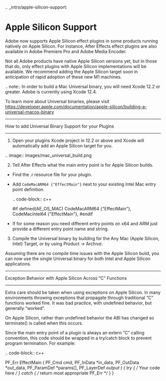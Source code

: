 .. _intro/apple-silicon-support:

Apple Silicon Support
=====================

Adobe now supports Apple Silicon effect plugins in some products running natively on Apple Silicon. For instance, After Effects effect plugins are also available in Adobe Premiere Pro and Adobe Media Encoder. 

Not all Adobe products have native Apple Silicon versions yet, but in those that do, only effect plugins with Apple Silicon implementations will be available. We recommend adding the Apple Silicon target soon in anticipation of rapid adoption of these new M1 machines.

.. note::
  In order to build a Mac Universal binary, you will need Xcode 12.2 or greater. Adobe is currently using Xcode 12.4.

To learn more about Universal binaries, please visit https://developer.apple.com/documentation/apple-silicon/building-a-universal-macos-binary 

----

How to add Universal Binary Support for your Plugins
****************************************************
1. Open your plugins Xcode project in 12.2 or above and Xcode will automatically add an Apple Silicon target for you.

.. image:: images/mac_universal_build.png
  
2. Tell After Effects what the main entry point is for Apple Silicon builds. 

  * Find the .r resource file for your plugin.
  * Add ``CodeMacARM64 {"EffectMain"}`` next to your existing Intel Mac entry point definition.

    .. code-block:: c++

      #if defined(AE_OS_MAC)
        CodeMacARM64 {"EffectMain"},
        CodeMacIntel64 {"EffectMain"},
      #endif
      
  * If for some reason you need different entry points on x64 and ARM just provide a different entry point name and string.

3. Compile the Universal binary by building for the Any Mac (Apple Silicon, Intel) Target, or by using Product -> Archive.

Assuming there are no compile time issues with the Apple Silicon build, you can now use the single Universal binary for both Intel and Apple Silicon applications.

----

Exception Behavior with Apple Silicon Across “C” Functions
**********************************************************
Extra care should be taken when using exceptions on Apple Silicon. In many environments throwing exceptions that propagate through traditional “C” functions worked fine. It was bad practice, with undefined behavior, but generally “worked”.

On Apple Silicon, rather than undefined behavior the ABI has changed so terminate() is called when this occurs.

Since the main entry point of a plugin is always an extern “C” calling convention, this code should be wrapped in a try/catch block to prevent program termination. For example:

.. code-block:: c++

  PF_Err EffectMain ( PF_Cmd cmd, 
    PF_InData *in_data, 
    PF_OutData *out_data,
    PF_ParamDef *params[], 
    PF_LayerDef *output )
  {
    try
    {
        /* Your code here */
    }
    catch
    {
        /* return most appropriate PF_Err */
    }
  }

